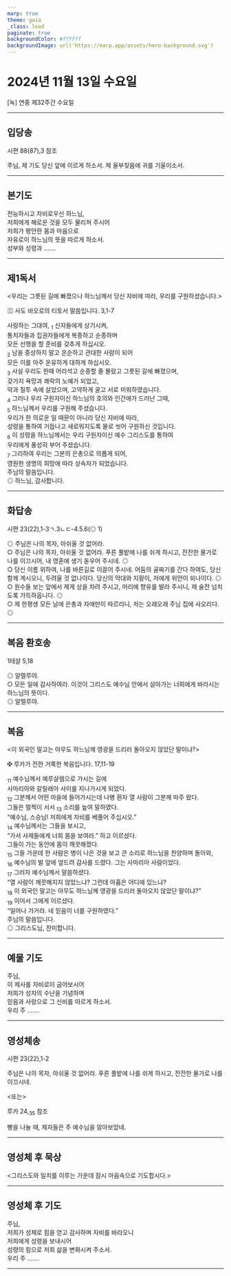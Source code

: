 ```yaml
---
marp: true
theme: gaia
_class: lead
paginate: true
backgroundColor: #ffffff
backgroundImage: url('https://marp.app/assets/hero-background.svg')
---
```


# 2024년 11월 13일 수요일

[녹] 연중 제32주간 수요일  




---

## 입당송

시편 88(87),3 참조

주님, 제 기도 당신 앞에 이르게 하소서. 제 울부짖음에 귀를 기울이소서.  
  


---

## 본기도

전능하시고 자비로우신 하느님,  
저희에게 해로운 것을 모두 물리쳐 주시어  
저희가 평안한 몸과 마음으로  
자유로이 하느님의 뜻을 따르게 하소서.  
성부와 성령과 …….  
  


---

## 제1독서

<우리는 그릇된 길에 빠졌으나 하느님께서 당신 자비에 따라, 우리를 구원하셨습니다.>

▥ 사도 바오로의 티토서 말씀입니다. 3,1-7

사랑하는 그대여, <sub>1</sub> 신자들에게 상기시켜,  
통치자들과 집권자들에게 복종하고 순종하며  
모든 선행을 할 준비를 갖추게 하십시오.  
<sub>2</sub> 남을 중상하지 말고 온순하고 관대한 사람이 되어  
모든 이를 아주 온유하게 대하게 하십시오.  
<sub>3</sub> 사실 우리도 한때 어리석고 순종할 줄 몰랐고 그릇된 길에 빠졌으며,  
갖가지 욕망과 쾌락의 노예가 되었고,  
악과 질투 속에 살았으며, 고약하게 굴고 서로 미워하였습니다.  
<sub>4</sub> 그러나 우리 구원자이신 하느님의 호의와 인간애가 드러난 그때,  
<sub>5</sub> 하느님께서 우리를 구원해 주셨습니다.  
우리가 한 의로운 일 때문이 아니라 당신 자비에 따라,  
성령을 통하여 거듭나고 새로워지도록 물로 씻어 구원하신 것입니다.  
<sub>6</sub> 이 성령을 하느님께서는 우리 구원자이신 예수 그리스도를 통하여  
우리에게 풍성히 부어 주셨습니다.  
<sub>7</sub> 그리하여 우리는 그분의 은총으로 의롭게 되어,  
영원한 생명의 희망에 따라 상속자가 되었습니다.  
주님의 말씀입니다.  
◎ 하느님, 감사합니다.  
  


---

## 화답송

시편 23(22),1-3ㄱ.3ㄴㄷ-4.5.6(◎ 1)

◎ 주님은 나의 목자, 아쉬울 것 없어라.  
○ 주님은 나의 목자, 아쉬울 것 없어라. 푸른 풀밭에 나를 쉬게 하시고, 잔잔한 물가로 나를 이끄시어, 내 영혼에 생기 돋우어 주시네. ◎  
○ 당신 이름 위하여, 나를 바른길로 이끌어 주시네. 어둠의 골짜기를 간다 하여도, 당신 함께 계시오니, 두려울 것 없나이다. 당신의 막대와 지팡이, 저에게 위안이 되나이다. ◎  
○ 원수들 보는 앞에서 제게 상을 차려 주시고, 머리에 향유를 발라 주시니, 제 술잔 넘치도록 가득하옵니다. ◎  
○ 제 한평생 모든 날에 은총과 자애만이 따르리니, 저는 오래오래 주님 집에 사오리다. ◎  
  


---

## 복음 환호송

1테살 5,18

◎ 알렐루야.  
○ 모든 일에 감사하여라. 이것이 그리스도 예수님 안에서 살아가는 너희에게 바라시는 하느님의 뜻이다.  
◎ 알렐루야.  
  


---

## 복음

<이 외국인 말고는 아무도 하느님께 영광을 드리러 돌아오지 않았단 말이냐?>

✠ 루카가 전한 거룩한 복음입니다. 17,11-19

<sub>11</sub> 예수님께서 예루살렘으로 가시는 길에  
사마리아와 갈릴래아 사이를 지나가시게 되었다.  
<sub>12</sub> 그분께서 어떤 마을에 들어가시는데 나병 환자 열 사람이 그분께 마주 왔다.  
그들은 멀찍이 서서 <sub>13</sub> 소리를 높여 말하였다.  
“예수님, 스승님! 저희에게 자비를 베풀어 주십시오.”  
<sub>14</sub> 예수님께서는 그들을 보시고,  
“가서 사제들에게 너희 몸을 보여라.” 하고 이르셨다.  
그들이 가는 동안에 몸이 깨끗해졌다.  
<sub>15</sub> 그들 가운데 한 사람은 병이 나은 것을 보고 큰 소리로 하느님을 찬양하며 돌아와,  
<sub>16</sub> 예수님의 발 앞에 엎드려 감사를 드렸다. 그는 사마리아 사람이었다.  
<sub>17</sub> 그러자 예수님께서 말씀하셨다.  
“열 사람이 깨끗해지지 않았느냐? 그런데 아홉은 어디에 있느냐?  
<sub>18</sub> 이 외국인 말고는 아무도 하느님께 영광을 드리러 돌아오지 않았단 말이냐?”  
<sub>19</sub> 이어서 그에게 이르셨다.  
“일어나 가거라. 네 믿음이 너를 구원하였다.”  
주님의 말씀입니다.  
◎ 그리스도님, 찬미합니다.  
  


---

## 예물 기도

주님,  
이 제사를 자비로이 굽어보시어  
저희가 성자의 수난을 기념하며  
믿음과 사랑으로 그 신비를 따르게 하소서.  
우리 주 …….  
  


---

## 영성체송

시편 23(22),1-2

주님은 나의 목자, 아쉬울 것 없어라. 푸른 풀밭에 나를 쉬게 하시고, 잔잔한 물가로 나를 이끄시네.  
  
<또는>  
  
루카 24,<sub>35</sub> 참조  
  
빵을 나눌 때, 제자들은 주 예수님을 알아보았네.  


---

## 영성체 후 묵상

<그리스도와 일치를 이루는 가운데 잠시 마음속으로 기도합시다.>  


---

## 영성체 후 기도

주님,  
저희가 성체로 힘을 얻고 감사하며 자비를 바라오니  
저희에게 성령을 보내시어  
성령의 힘으로 저희 삶을 변화시켜 주소서.  
우리 주 …….  
  


---